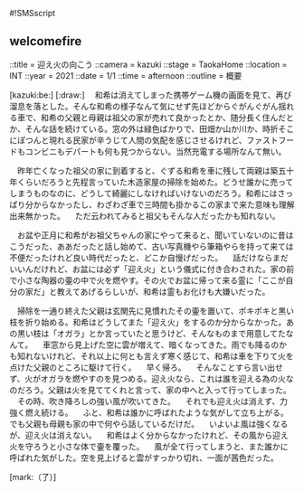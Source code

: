#!SMSscript

## welcomefire

::title = 迎え火の向こう
::camera = kazuki
::stage = TaokaHome
::location = INT
::year = 2021
::date = 1/1
::time = afternoon
::outline = 概要

[kazuki:be:]
[:draw:]
　和希は消えてしまった携帯ゲーム機の画面を見て、再び溜息を落とした。そんな和希の様子なんて気にせず先ほどからぐがんぐがん揺れる車で、和希の父親と母親は祖父の家が売れて良かったとか、随分長く住んだとか、そんな話を続けている。窓の外は緑色ばかりで、田畑か山か川か、時折そこにぽつんと現れる民家が辛うじて人間の気配を感じさせるけれど、ファストフードもコンビニもデパートも何も見つからない。当然充電する場所なんて無い。

　昨年亡くなった祖父の家に到着すると、ぐずる和希を車に残して両親は築五十年くらいだろうと先程言っていた木造家屋の掃除を始めた。どうせ誰かに売ってしまうものなのに、どうして綺麗にしなければいけないのだろう。和希にはさっぱり分からなかったし、わざわざ車で三時間も掛かるこの家まで来た意味も理解出来無かった。
　ただ云われてみると祖父もそんな人だったかも知れない。

　お盆や正月に和希がお祖父ちゃんの家にやって来ると、聞いていないのに昔はこうだった、ああだったと話し始めて、古い写真機やら筆箱やらを持って来ては不便だったけれど良い時代だったと、どこか自慢げだった。
　話だけならまだいいんだけれど、お盆には必ず「迎え火」という儀式に付き合わされた。家の前で小さな陶器の壷の中で火を燃やす。その火でお盆に帰って来る霊に「ここが自分の家だ」と教えてあげるらしいが、和希は霊もお化けも大嫌いだった。

　掃除を一通り終えた父親は玄関先に見慣れたその壷を置いて、ポキポキと黒い枝を折り始める。和希はどうしてまた「迎え火」をするのか分からなかった。あの黒い枝は「オガラ」とか言っていたと思うけど、そんなものまで用意してたなんて。
　車窓から見上げた空に雲が増えて、暗くなってきた。雨でも降るのかも知れないけれど、それ以上に何とも言えず寒く感じて、和希は車を下りて火を点けた父親のところに駆けて行く。
　早く帰ろ。
　そんなことすら言い出せず、火がオガラを燃やすのを見つめる。迎え火なら、これは誰を迎える為の火なのだろう。父親は火を見ててくれと言って、家の中へと入って行ってしまった。
　その時、吹き降ろしの強い風が吹いてきた。
　それでも迎え火は消えず、力強く燃え続ける。
　ふと、和希は誰かに呼ばれたような気がして立ち上がる。でも父親も母親も家の中で何やら話しているだけだ。
　いよいよ風は強くなるが、迎え火は消えない。
　和希はよく分からなかったけれど、その風から迎え火を守ろうと小さな体で壷を覆った。
　風が全て行ってしまうと、また誰かに呼ばれた気がした。空を見上げると雲がすっかり切れ、一面が茜色だった。

[mark:（了）]
